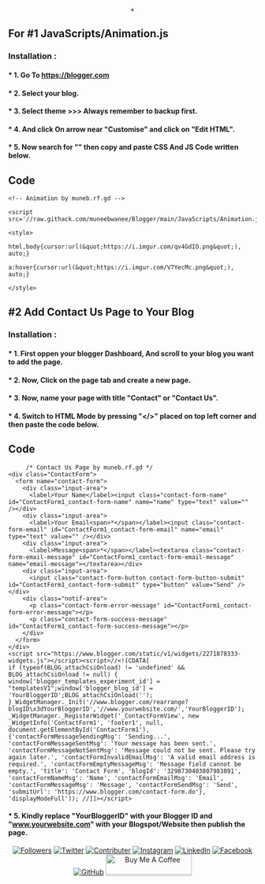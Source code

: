 <p align="center">+
  
## For #1 JavaScripts/Animation.js

### Installation :

#### * 1. Go To https://blogger.com
#### * 2. Select your blog.
#### * 3. Select theme >>>  Always remember to backup first.
#### * 4. And click On arrow near "Customise" and click on "Edit HTML".
#### * 5. Now search for "</Body>" then copy and paste CSS And JS Code written below.

## Code
```
<!-- Animation by muneb.rf.gd -->

<script src='//raw.githack.com/muneebwanee/Blogger/main/JavaScripts/Animation.js'/>

<style>

html,body{cursor:url(&quot;https://i.imgur.com/qv4GdIO.png&quot;), auto;}

a:hover{cursor:url(&quot;https://i.imgur.com/V7YecMc.png&quot;), auto;}

</style>
```

## #2 Add Contact Us Page to Your Blog

### Installation :

#### * 1. First oppen your blogger Dashboard, And scroll to your blog you want to add the page.
#### * 2. Now, Click on the page tab and create a new page.
#### * 3. Now, name your page with title "Contact" or "Contact Us".
#### * 4. Switch to HTML Mode by pressing "</>" placed on top left corner and then paste the code below.

## Code
```
     /* Contact Us Page by muneb.rf.gd */
<div class="ContactForm">
  <form name="contact-form">
    <div class="input-area">
      <label>Your Name</label><input class="contact-form-name" id="ContactForm1_contact-form-name" name="name" type="text" value="" /></div>
    <div class="input-area">
      <label>Your Email<span>*</span></label><input class="contact-form-email" id="ContactForm1_contact-form-email" name="email" type="text" value="" /></div>
    <div class="input-area">
      <label>Message<span>*</span></label><textarea class="contact-form-email-message" id="ContactForm1_contact-form-email-message" name="email-message"></textarea></div>
    <div class="input-area">
      <input class="contact-form-button contact-form-button-submit" id="ContactForm1_contact-form-submit" type="button" value="Send" /></div>
    <div class="notif-area">
      <p class="contact-form-error-message" id="ContactForm1_contact-form-error-message"></p>
      <p class="contact-form-success-message" id="ContactForm1_contact-form-success-message"></p>
    </div>
  </form>
</div>
<script src="https://www.blogger.com/static/v1/widgets/2271878333-widgets.js"></script><script>//<![CDATA[
if (typeof(BLOG_attachCsiOnload) != 'undefined' && BLOG_attachCsiOnload != null) { window['blogger_templates_experiment_id'] = "templatesV1";window['blogger_blog_id'] = 'YourBloggerID';BLOG_attachCsiOnload(''); }_WidgetManager._Init('//www.blogger.com/rearrange?blogID\x3dYourBloggerID','//www.yourwebsite.com/','YourBloggerID');
_WidgetManager._RegisterWidget('_ContactFormView', new _WidgetInfo('ContactForm1', 'footer1', null, document.getElementById('ContactForm1'), {'contactFormMessageSendingMsg': 'Sending...', 'contactFormMessageSentMsg': 'Your message has been sent.', 'contactFormMessageNotSentMsg': 'Message could not be sent. Please try again later.', 'contactFormInvalidEmailMsg': 'A valid email address is required.', 'contactFormEmptyMessageMsg': 'Message field cannot be empty.', 'title': 'Contact Form', 'blogId': '3298730403807983891', 'contactFormNameMsg': 'Name', 'contactFormEmailMsg': 'Email', 'contactFormMessageMsg': 'Message', 'contactFormSendMsg': 'Send', 'submitUrl': 'https://www.blogger.com/contact-form.do'}, 'displayModeFull')); //]]></script>
```
#### * 5. Kindly replace "YourBloggerID" with your Blogger ID and "www.yourwebsite.com" with your Blogspot/Website then publish the page.

</p>

<p align="center">
<a href="https://github.com/muneebwanee"><img title="Followers" src="https://img.shields.io/github/followers/muneebwanee?color=blue&style=flat-square"></a>
<a href="https://twitter.com/muneebwanee"><img title="Twitter" src="https://img.shields.io/twitter/follow/muneebwanee?style=social"></a>
<a href="https://twitter.com/the_deepnet"><img title="Contributer" src="https://img.shields.io/twitter/follow/the_deepnet?label=%40the_deepnet&style=social"></a>
<a href="https://instagram.com/muneebwanee"><img title="Instagram" src="https://img.shields.io/badge/IG-%40muneebwanee-red?style=for-the-badge&logo=instagram"></a>
<a href="https://linkedin.com/in/muneebwanee"><img title="LinkedIn" src="https://img.shields.io/badge/LinkedIn%20-muneebwanee-orange?colorA=%23ff9696&colorB=%237E7B4E&style=for-the-badge"></a>
<a href="https://m.me/me.muneebwanee"><img title="Facebook" src="https://img.shields.io/badge/Chat-Messenger-blue?style=for-the-badge&logo=messenger"></a>
<a href="https://github.com/muneebwanee"><img title="GitHub" src="https://img.shields.io/badge/Github-Muneeb--Wanee-green?style=for-the-badge&logo=github"></a>
<a href="https://www.buymeacoffee.com/muneebwanee" target="_blank"><img src="https://www.buymeacoffee.com/assets/img/custom_images/orange_img.png" alt="Buy Me A Coffee" style="height: 41px !important;width: 174px !important;box-shadow: 0px 3px 2px 0px rgba(190, 190, 190, 0.5) !important;-webkit-box-shadow: 0px 3px 2px 0px rgba(190, 190, 190, 0.5) !important;" ></a>
</p>
